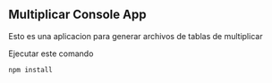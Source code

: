 ## Multiplicar Console App

Esto es una aplicacion para generar archivos de tablas de multiplicar

Ejecutar este comando

```
npm install
```
